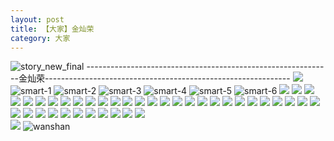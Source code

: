 ```yaml
---
layout: post
title: 【大家】金灿荣
category: 大家
---
```

![story_new_final](http://rbwl8nwm4.hd-bkt.clouddn.com/img/story_new_final_0322.png)
-------------------------------------------------------------金灿荣-------------------------------------------------------------
![](http://rc5p5sl4z.hd-bkt.clouddn.com/img/jin-220611-1.jpg)
![smart-1](http://rbwl8nwm4.hd-bkt.clouddn.com/img/smart-1.png)
![smart-2](http://rbwl8nwm4.hd-bkt.clouddn.com/img/smart-2.png)
![smart-3](http://rbwl8nwm4.hd-bkt.clouddn.com/img/smart-3.png)
![smart-4](http://rbwl8nwm4.hd-bkt.clouddn.com/img/smart-4.png)
![smart-5](http://rbwl8nwm4.hd-bkt.clouddn.com/img/smart-5.png)
![smart-6](http://rbwl8nwm4.hd-bkt.clouddn.com/img/smart-6.png)
![](http://rbwl8nwm4.hd-bkt.clouddn.com/img/situation-0324-1.png)
![](http://rbwl8nwm4.hd-bkt.clouddn.com/img/situation-0324-2.png)
![](http://rbwl8nwm4.hd-bkt.clouddn.com/img/situation-0324-3.png)
![](http://rbwl8nwm4.hd-bkt.clouddn.com/img/fragment-220322-2.png)
![](http://rbwl8nwm4.hd-bkt.clouddn.com/img/fragment-220322-3.png)
![](http://rbwl8nwm4.hd-bkt.clouddn.com/img/fragment-220322-4.png)
![](http://rbwl8nwm4.hd-bkt.clouddn.com/img/fragment-220322-5.png)
![](http://rbwl8nwm4.hd-bkt.clouddn.com/img/jin-220325-1.png)
![](http://rbwl8nwm4.hd-bkt.clouddn.com/img/jin-220325-2.png)
![](http://rbwl8nwm4.hd-bkt.clouddn.com/img/jin-220325-3.png)
![](http://rbwl8nwm4.hd-bkt.clouddn.com/img/jin-220325-4.png)
![](http://rbwl8nwm4.hd-bkt.clouddn.com/img/jin-220325-5.png)
![](http://rbwl8nwm4.hd-bkt.clouddn.com/img/jin-220325-6.png)
![](http://rbwl8nwm4.hd-bkt.clouddn.com/img/jin-220325-7.png)
![](http://rbwl8nwm4.hd-bkt.clouddn.com/img/jin-220325-8.png)
![](http://rbwl8nwm4.hd-bkt.clouddn.com/img/jin-220325-9.png)
![](http://rbwl8nwm4.hd-bkt.clouddn.com/img/jin-220325-12.png)
![](http://rbwl8nwm4.hd-bkt.clouddn.com/img/jin-220325-13.png)
![](http://rbwl8nwm4.hd-bkt.clouddn.com/img/jin-220325-14.png)
![](http://rbwl8nwm4.hd-bkt.clouddn.com/img/jin-220325-10.png)
![](http://rbwl8nwm4.hd-bkt.clouddn.com/img/jin-220325-11.png)
![](http://rbwl8nwm4.hd-bkt.clouddn.com/img/jin-220325-15.png)
![](http://rbwl8nwm4.hd-bkt.clouddn.com/img/jin-220325-16.png)
![](http://rbwl8nwm4.hd-bkt.clouddn.com/img/jin-220325-17.png)
![](http://rbwl8nwm4.hd-bkt.clouddn.com/img/jin-220325-18.png)
![](http://rbwl8nwm4.hd-bkt.clouddn.com/img/jin-220325-19.png)
![](http://rbwl8nwm4.hd-bkt.clouddn.com/img/inspire-220326-1.png)
![](http://rbwl8nwm4.hd-bkt.clouddn.com/img/inspire-220326-2.png)
![](http://rbwl8nwm4.hd-bkt.clouddn.com/img/inspire-220326-3.png)
![](http://rbwl8nwm4.hd-bkt.clouddn.com/img/inspire-220326-4.png)
![](http://rbwl8nwm4.hd-bkt.clouddn.com/img/inspire-220326-5.png)
![](http://rbwl8nwm4.hd-bkt.clouddn.com/img/inspire-220326-6.png)
![](http://rbwl8nwm4.hd-bkt.clouddn.com/img/inspire-220326-7.png)
![](http://rbwl8nwm4.hd-bkt.clouddn.com/img/inspire-220326-8.png)
![](http://rbwl8nwm4.hd-bkt.clouddn.com/img/inspire-220326-9.png)
![](http://rbwl8nwm4.hd-bkt.clouddn.com/img/inspire-220326-10.png)
![](http://rbwl8nwm4.hd-bkt.clouddn.com/img/inspire-220326-11.png)
![](http://rbwl8nwm4.hd-bkt.clouddn.com/img/inspire-220326-12.png)
![](http://rbwl8nwm4.hd-bkt.clouddn.com/img/fragment-220413-1.png)  
![](http://rbwl8nwm4.hd-bkt.clouddn.com/img/fragment-220413-2.png)
![wanshan](http://rbwl8nwm4.hd-bkt.clouddn.com/img/wanshan.png)





  




